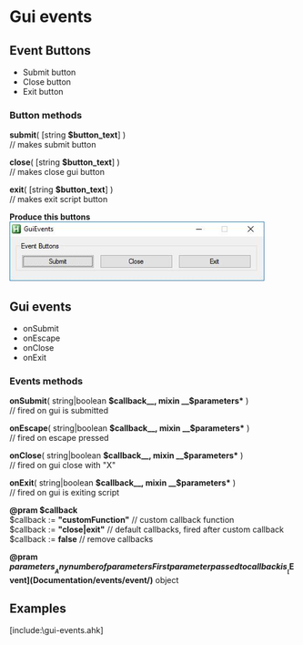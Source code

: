 # Gui events  

## Event Buttons  

* Submit button  
* Close button  
* Exit button  

### Button methods  

__submit__( [string __$button_text__] )  
//  makes submit button  

__close__( [string __$button_text__] )  
//  makes close gui button  

__exit__( [string __$button_text__] )  
//  makes exit script button  

__Produce this buttons__  
![event-buttons](https://github.com/vilbur/ahk-vilgui/blob/master/Documentation/events/gui/eventn-buttons.jpeg?raw=true "Event buttons")  

## Gui events  

* onSubmit  
* onEscape  
* onClose  
* onExit  

### Events methods  

__onSubmit__( string|boolean __$callback__, mixin __$parameters*__ )  
// fired on gui is submitted  

__onEscape__( string|boolean __$callback__, mixin __$parameters*__ )  
// fired on escape pressed  

__onClose__( string|boolean __$callback__, mixin __$parameters*__ )  
// fired on gui close with "X"  

__onExit__( string|boolean __$callback__, mixin __$parameters*__ )  
// fired on gui is exiting script  

__@pram $callback__  
$callback := __"customFunction"__ // custom callback function  
$callback := __"close|exit"__ // default callbacks, fired after custom callback  
$callback := __false__ // remove callbacks  

__@pram $parameters__  
Any number of parameters  
First parameter passed to callback is __[$Event](Documentation/events/event/)__ object  

## Examples  

[include:\gui-events.ahk]  